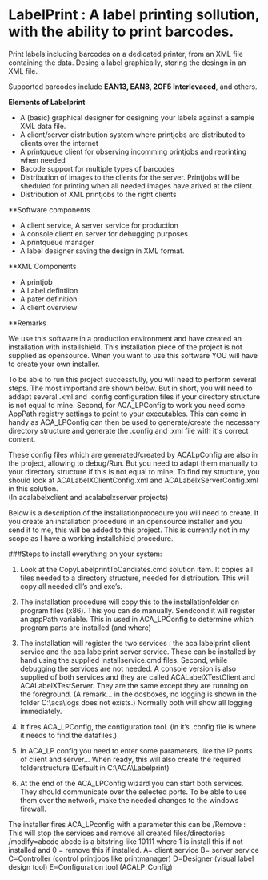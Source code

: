# LabelPrint : A label printing sollution, with the ability to print barcodes.

Print labels including barcodes on a dedicated printer, from an XML file containing the data.
Desing a label graphically, storing the desingn in an XML file.

Supported barcodes include **EAN13, EAN8, 2OF5 Interlevaced**, and others.

**Elements of Labelprint**

- A (basic) graphical designer for designing your labels against a sample XML data file.
- A client/server distribution system where printjobs are distributed to clients over the internet
- A printqueue client for observing incomming printjobs and reprinting when needed
- Bacode support for multiple types of barcodes
- Distribution of images to the clients for the server. Printjobs will be sheduled for printing when all needed images have arived at the client.
- Distribution of XML printjobs to the right clients

**Software components

- A client service, A server service for production
- A console client en server for debugging purposes
- A printqueue manager
- A label designer saving the design in XML format.

**XML Components

- A printjob
- A Label defintiion
- A pater definition
- A client overview

**Remarks

We use this software in a production environment and have created an installation with installshield. 
This installation piece of the project is not supplied as opensource. When you want to use this software YOU will have to create your own installer.

To be able to run this project successfully, you will need to perform several steps. The most importand are shown below.
But in short, you will need to addapt several .xml and .config configuration files if your directory structure is not 
equal to mine. Second, for ACA_LPConfig to work you need some AppPath registry settings to point to your executables.
This can come in handy as ACA_LPConfig can then be used to generate/create the necessary directory structure and
generate the .config and .xml file with it's correct content.

These config files which are generated/created by ACALpConfig are also in the project, allowing to debug/Run. But you
need to adapt them manually to your directory structure if this is not equal to mine. To find my structure,
you should look at ACALabelXClientConfig.xml and ACALabelxServerConfig.xml in this solution.  
(In acalabelxclient and acalabelxserver projects)


Below is a description of the installationprocedure you will need to create.
It you create an installation procedure in an opensource installer and you send it to me, this will be added to this project.
This is currently not in my scope as I have a working installshield procedure.

###Steps to install everything on your system:

1.	Look at the CopyLabelprintToCandiates.cmd solution item. It copies all files needed to a directory structure, needed for distribution. This will copy all needed  dll’s and exe’s.

2.	The installation procedure will copy this to the installationfolder on program files (x86).  This you can do manually. Sendcond it will register an appPath variable. This in used in ACA_LPConfig to determine which program parts are installed (and where)

3.	The installation will register the two services : the aca labelprint client service and the aca labelprint server service.  These can be installed by hand  using the supplied installservice.cmd files.
Second, while debugging the services are not needed. A console version is also supplied of both services and they are called ACALabelXTestClient and ACALabelXTestServer. They are the same except they are running on the foreground.
(A remark… in the dosboxes, no logging is shown in the folder  C:\aca\logs does not exists.)
Normally both will show all logging immediately.

4.	It fires ACA_LPConfig, the configuration tool. (in it’s .config file is where it needs to find the datafiles.)

5.	In ACA_LP config you need to enter some parameters, like the IP ports of client and server… When ready, this will also create the required folderstructure (Default in C:\ACA\Labelprint)

6.	At the end of the ACA_LPConfig wizard you can start both services. They should communicate over the selected ports. To be able to use them over the network, make the needed changes to the windows firewall.


The installer fires ACA_LPconfig with a parameter this can be
	/Remove	:  This will stop the services and remove all created files/directories
	/modify=abcde
	abcde is a bitstring like 10111 where 1 is install this if not installed and 0 = remove this if installed.
	A= client service
	B= server service
	C=Controller (control printjobs like printmanager)
	D=Designer (visual label design tool)
	E=Configuration tool (ACALP_Config)
